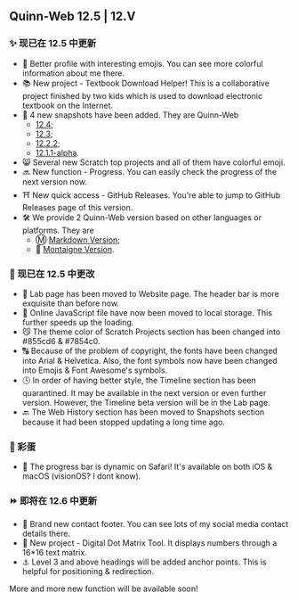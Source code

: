 ## Quinn-Web 12.5 | 12.Ⅴ

### ✨ 现已在 12.5 中更新

* 🤣 Better profile with interesting emojis. You can see more colorful information about me there.
* 📚 New project - Textbook Download Helper! This is a collaborative project finished by two kids which is used to download electronic textbook on the Internet.
* 📸 4 new snapshots have been added. They are Quinn-Web
  * [12.4](https://quinn0823.github.io/snapshot-12.4);
  * [12.3](https://quinn0823.github.io/snapshot-12.3);
  * [12.2.2](https://quinn0823.github.io/snapshot-12.2.2);
  * [12.1.1-alpha](https://quinn0823.github.io/snapshot-12.1.1-alpha).
* 😸 Several new Scratch top projects and all of them have colorful emoji.
* 🔜 New function - Progress. You can easily check the progress of the next version now.
* ⛩️ New quick access - GitHub Releases. You're able to jump to GitHub Releases page of this version.
* 🛠️ We provide 2 Quinn-Web version based on other languages or platforms. They are
  * Ⓜ️ [Markdown Version](https://quinn0823.github.io/markdown/index.md);
  * 📝 [Montaigne Version](https://quinn0823.montaigne.io/).

### 🔧 现已在 12.5 中更改

* 🧬 Lab page has been moved to Website page. The header bar is more exquisite than before now.
* 🚀 Online JavaScript file have now been moved to local storage. This further speeds up the loading.
* 😼 The theme color of Scratch Projects section has been changed into #855cd6 & #7854c0.
* 🔠 Because of the problem of copyright, the fonts have been changed into Arial & Helvetica. Also, the font symbols now have been changed into Emojis & Font Awesome's symbols.
* 🕓 In order of having better style, the Timeline section has been quarantined. It may be available in the next version or even further version. However, the Timeline beta version will be in the Lab page.
* 🔙 The Web History section has been moved to Snapshots section because it had been stopped updating a long time ago.

### 🥚 彩蛋

* 🐎 The progress bar is dynamic on Safari! It's available on both iOS & macOS (visionOS? I dont know).

### ⏩ 即将在 12.6 中更新

* 🪪 Brand new contact footer. You can see lots of my social media contact details there.
* 🔢 New project - Digital Dot Matrix Tool. It displays numbers through a 16*16 text matrix.
* ⚓️ Level 3 and above headings will be added anchor points. This is helpful for positioning & redirection.

More and more new function will be available soon!
